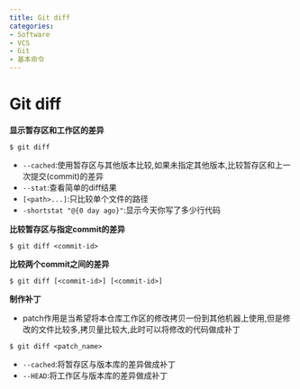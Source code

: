 ```yaml
---
title: Git diff
categories:
- Software
- VCS
- Git
- 基本命令
---
```

# Git diff

**显示暂存区和工作区的差异**

```shell
$ git diff
```

- `--cached`:使用暂存区与其他版本比较,如果未指定其他版本,比较暂存区和上一次提交(commit)的差异
- `--stat`:查看简单的diff结果
- `[<path>...]`:只比较单个文件的路径
- `-shortstat "@{0 day ago}"`:显示今天你写了多少行代码

**比较暂存区与指定commit的差异**

```shell
$ git diff <commit-id>
```

**比较两个commit之间的差异**

```shell
$ git diff [<commit-id>] [<commit-id>]
```

**制作补丁**

- patch作用是当希望将本仓库工作区的修改拷贝一份到其他机器上使用,但是修改的文件比较多,拷贝量比较大,此时可以将修改的代码做成补丁

```shell
$ git diff <patch_name>
```

- `--cached`:将暂存区与版本库的差异做成补丁
- `--HEAD`:将工作区与版本库的差异做成补丁
